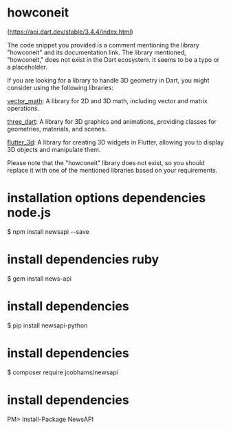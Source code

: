 # howconeit 

(https://api.dart.dev/stable/3.4.4/index.html)

The code snippet you provided is a comment mentioning the library "howconeit" and its documentation link. The library mentioned, "howconeit," does not exist in the Dart ecosystem. It seems to be a typo or a placeholder.

If you are looking for a library to handle 3D geometry in Dart, you might consider using the following libraries:

[vector_math](https://pub.dev/packages/vector_math): A library for 2D and 3D math, including vector and matrix operations.<br/>

[three_dart](https://pub.dev/packages/three_dart): A library for 3D graphics and animations, providing classes for geometries, materials, and scenes.<br/>

[flutter_3d](https://pub.dev/packages/http): A library for creating 3D widgets in Flutter, allowing you to display 3D objects and manipulate them.<br/>


Please note that the "howconeit" library does not exist, so you should replace it with one of the mentioned libraries based on your requirements.

# installation options dependencies node.js
$ npm install newsapi --save

# install dependencies ruby
$ gem install news-api

# install dependencies
$ pip install newsapi-python

# install dependencies
$ composer require jcobhams/newsapi

# install dependencies
PM> Install-Package NewsAPI

